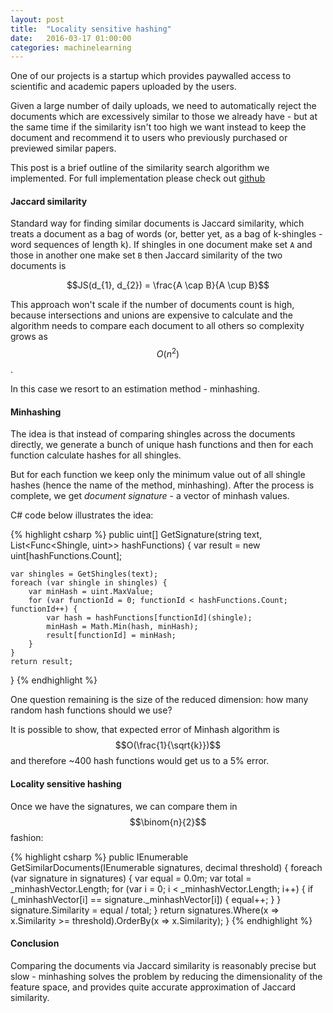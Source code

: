 ```yaml
---
layout: post
title:  "Locality sensitive hashing"
date:   2016-03-17 01:00:00
categories: machinelearning
---
```


One of our projects is a startup which provides paywalled access to scientific and academic 
papers uploaded by the users. 

Given a large number of daily uploads, we need to automatically reject the documents which 
are excessively similar to those we already have - but at the same time if the similarity 
isn't too high we want instead to keep the document and recommend it to users who previously 
purchased or previewed similar papers.

This post is a brief outline of the similarity search algorithm we implemented. For full 
implementation please check out [github](https://github.com/andreister/NAlgo/blob/master/NAlgo/Text/LocalitySensitiveSearch.cs)

#### Jaccard similarity

Standard way for finding similar documents is Jaccard similarity, which treats a document 
as a bag of words (or, better yet, as a bag of k-shingles - word sequences of length k). 
If shingles in one document make set `A` and those in another one make set `B` then Jaccard 
similarity of the two documents is

$$JS(d_{1}, d_{2}) = \frac{A \cap B}{A \cup B}$$ 

This approach won't scale if the number of documents count is high, because intersections and 
unions are expensive to calculate and the algorithm needs to compare each document to all others 
so complexity grows as $$O(n^{2})$$. 

In this case we resort to an estimation method - minhashing.

#### Minhashing

The idea is that instead of comparing shingles across the documents directly, we generate a bunch 
of unique hash functions and then for each function calculate hashes for all shingles. 

But for each function we keep only the minimum value out of all shingle hashes (hence the name 
of the method, minhashing). After the process is complete, we get _document signature_ - a vector 
of minhash values.

C# code below illustrates the idea:

{% highlight csharp %}
public uint[] GetSignature(string text, List<Func<Shingle, uint>> hashFunctions)
{
    var result = new uint[hashFunctions.Count];

    var shingles = GetShingles(text);
    foreach (var shingle in shingles) {
        var minHash = uint.MaxValue;
        for (var functionId = 0; functionId < hashFunctions.Count; functionId++) {
            var hash = hashFunctions[functionId](shingle);
            minHash = Math.Min(hash, minHash);
            result[functionId] = minHash;
        }
    }
    return result;
}
{% endhighlight %}

One question remaining is the size of the reduced dimension: how many random hash functions should we 
use? 

It is possible to show, that expected error of Minhash algorithm is $$O(\frac{1}{\sqrt{k}})$$
and therefore ~400 hash functions would get us to a 5% error.

#### Locality sensitive hashing

Once we have the signatures, we can compare them in $$\binom{n}{2}$$ fashion:

{% highlight csharp %}
public IEnumerable<DocumentSignature> GetSimilarDocuments(IEnumerable<DocumentSignature> signatures, decimal threshold)
{
    foreach (var signature in signatures) {
        var equal = 0.0m;
        var total = _minhashVector.Length;
        for (var i = 0; i < _minhashVector.Length; i++) {
            if (_minhashVector[i] == signature._minhashVector[i]) {
                equal++;
            }
        }
        signature.Similarity = equal / total;
    }
    return signatures.Where(x => x.Similarity >= threshold).OrderBy(x => x.Similarity);
}
{% endhighlight %}

#### Conclusion

Comparing the documents via Jaccard similarity is reasonably precise but slow - minhashing solves 
the problem by reducing the dimensionality of the feature space, and provides quite accurate
approximation of Jaccard similarity.




